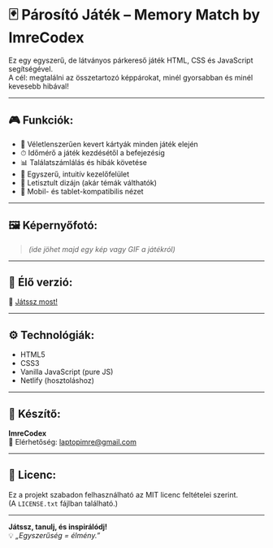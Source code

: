 # 🃏 Párosító Játék – Memory Match by ImreCodex

Ez egy egyszerű, de látványos párkereső játék HTML, CSS és JavaScript segítségével.  
A cél: megtalálni az összetartozó képpárokat, minél gyorsabban és minél kevesebb hibával!

---

## 🎮 Funkciók:

- 🔁 Véletlenszerűen kevert kártyák minden játék elején
- ⏱ Időmérő a játék kezdésétől a befejezésig
- 📊 Találatszámlálás és hibák követése
- 🧠 Egyszerű, intuitív kezelőfelület
- 🌙 Letisztult dizájn (akár témák válthatók)
- 📱 Mobil- és tablet-kompatibilis nézet

---

## 🖼 Képernyőfotó:

> *(ide jöhet majd egy kép vagy GIF a játékról)*

---

## 🔗 Élő verzió:

🔗 [Játssz most!](https://parkereso-new-v1.netlify.app)

---

## ⚙️ Technológiák:

- HTML5
- CSS3
- Vanilla JavaScript (pure JS)
- Netlify (hosztoláshoz)

---

## 👤 Készítő:

**ImreCodex**  
📧 Elérhetőség: laptopimre@gmail.com

---

## 📜 Licenc:

Ez a projekt szabadon felhasználható az MIT licenc feltételei szerint.  
(A `LICENSE.txt` fájlban található.)

---

**Játssz, tanulj, és inspirálódj!**  
💡 *„Egyszerűség = élmény.”*
